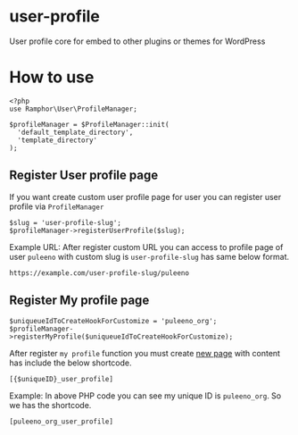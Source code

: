 # user-profile
User profile core for embed to other plugins or themes for WordPress


# How to use

```
<?php
use Ramphor\User\ProfileManager;

$profileManager = $ProfileManager::init(
  'default_template_directory',
  'template_directory'
);
```

## Register User profile page

If you want create custom user profile page for user you can register user profile via `ProfileManager`

```
$slug = 'user-profile-slug';
$profileManager->registerUserProfile($slug);
````

Example URL:
After register custom URL you can access to profile page of user `puleeno` with custom slug is `user-profile-slug` has same below format.

```
https://example.com/user-profile-slug/puleeno
```


## Register My profile page
```
$uniqueueIdToCreateHookForCustomize = 'puleeno_org';
$profileManager->registerMyProfile($uniqueueIdToCreateHookForCustomize);
```
After register `my profile` function you must create [new page](https://wordpress.org/support/article/pages/) with content has include the below shortcode.

```
[{$uniqueID}_user_profile]
```

Example:
In above PHP code you can see my unique ID is `puleeno_org`. So we has the shortcode.

```
[puleeno_org_user_profile]
```
